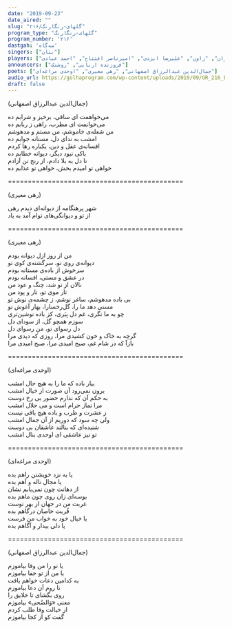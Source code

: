```yaml
---
date: "2019-09-23"
date_aired: ""
slug: "گلهای-رنگارنگ/۲۱۶"
program_type: "گلهای-رنگارنگ"
program_number: '۲۱۶'
dastgah: 'سه‌گاه'
singers: ["بنان"]
players: ["مرتضی محجوبی", "علی تجویدی", "همایون خرم", "حبیب‌الله بدیعی", "عباس شاپوری", "رحمت‌الله بدیعی", "میرنقیبی", "نعمت‌الله مجید", "سلیم فرزان", "زاون", "علیرضا ایزدی", "امیرناصر افتتاح", "احمد عبادی"]
announcers: ["فروزنده اربابی", "روشنک"]
poets: ["جمال‌الدین عبدالرزاق اصفهانی", "رهی معیری", "اوحدی مراغه‌ای"]
audio_url: https://golhaprogram.com/wp-content/uploads/2019/09/GR_216_Banan.mp3
draft: false
---
```


(جمال‌الدین عبدالرزاق اصفهانی)  

می‌خواهمت ای ساقی، برخیز و شرابم ده  
می‌خوانمت ای مطرب، راهی ز ربابم ده  
من شعله‌ی خاموشم، من مستم و مدهوشم  
امشب به ندای دل، مستانه جوابم ده  
افسانه‌ی عقل و دین، یکباره رها كردم  
باکی نبود دیگر، دیوانه خطابم ده  
تا دل به بلا دادم، از رنج تن آزادم  
خواهی تو امیدم بخش، خواهی تو عذابم ده  

============================================  

(رهی معیری)  

شهر پر‌هنگامه از دیوانه‌ای دیدم رهی  
از تو و دیوانگی‌های توام آمد به یاد  

============================================  

(رهی معیری)  

من از روز ازل دیوانه بودم  
دیوانه‌ی روی تو، سرگشته‌ی کوی تو  
سرخوش از باده‌ی مستانه بودم  
در عشق و مستی، افسانه بودم  
نالان از تو شد، چنگ و عود من  
تار موی تو، تار و پود من  
بی باده مدهوشم، ساغر نوشم، ز چشمه‌ی نوش تو  
مستی دهد ما را، گل‌رخسارا، بهار آغوش تو  
چو به ما نگری، غم دل بِبَری، کز باده نوشین‌تری  
سوزم همچو گل، از سودای دل  
دل رسوای تو، من رسوای دل  
گرچه به خاک و خون کشیدی مرا، روزی که دیدی مرا  
بازآ که در شام غم، صبح امیدی مرا، صبح امیدی مرا  

============================================  

(اوحدی مراغه‌ای)  

بیار باده که ما را به هیچ حال امشب  
برون نمی‌رود آن صورت از خیال امشب  
به حکم آن که ندارم حضور بی رخ دوست  
مرا نماز حرام است و می حلال امشب  
ز عشرت و طرب و باده هیچ باقی نیست  
ولی چه سود که دوریم از آن جمال امشب  
شنیده‌ای که بنالند عاشقان بی دوست  
تو نیز عاشقی ای اوحدی بنال امشب  

============================================  

(اوحدی مراغه‌ای)  

یا به نزد خویشتن راهم بده  
یا مجال ناله و آهم بده  
از دهانت چون نمی‌یابم نشان  
بوسه‌ای زان روی چون ماهم بده  
غربت من در جهان از بهر توست  
قُربت خاصان درگاهم بده  
یا خیال خود به خواب من فرست  
یا دلی بیدار و آگاهم بده  

============================================  

(جمال‌الدین عبدالرزاق اصفهانی)  

یا تو را من وفا بیاموزم  
یا من از تو جفا بیاموزم  
به کدامین دعات خواهم یافت  
تا روم آن دعا بیاموزم  
روی بگشای تا خلایق را  
معنی «وَالضُحی» بیاموزم  
از خیالت وفا طلب کردم  
گفت کو از کجا بیاموزم  
